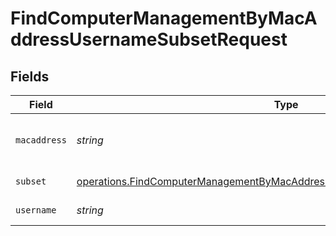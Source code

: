 # FindComputerManagementByMacAddressUsernameSubsetRequest


## Fields

| Field                                                                                                                                                                           | Type                                                                                                                                                                            | Required                                                                                                                                                                        | Description                                                                                                                                                                     |
| ------------------------------------------------------------------------------------------------------------------------------------------------------------------------------- | ------------------------------------------------------------------------------------------------------------------------------------------------------------------------------- | ------------------------------------------------------------------------------------------------------------------------------------------------------------------------------- | ------------------------------------------------------------------------------------------------------------------------------------------------------------------------------- |
| `macaddress`                                                                                                                                                                    | *string*                                                                                                                                                                        | :heavy_check_mark:                                                                                                                                                              | Computer Mac Address to filter by                                                                                                                                               |
| `subset`                                                                                                                                                                        | [operations.FindComputerManagementByMacAddressUsernameSubsetPathParamSubset](../../../sdk/models/operations/findcomputermanagementbymacaddressusernamesubsetpathparamsubset.md) | :heavy_check_mark:                                                                                                                                                              | Subset to filter by                                                                                                                                                             |
| `username`                                                                                                                                                                      | *string*                                                                                                                                                                        | :heavy_check_mark:                                                                                                                                                              | Username to filter by                                                                                                                                                           |